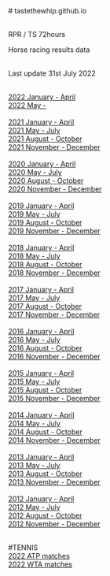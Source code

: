 <HTML>
  <HEAD>
  </HEAD>
  <BODY>
  # tastethewhip.github.io<br><br>

RPR / TS 72hours<br>

Horse racing results data<br><br>

Last update 31st July 2022 <br><br>

<a href = https://tastethewhip.github.io/2022_part_i.html>2022 January - April</a><br>
<a href = https://tastethewhip.github.io/2022_part_ii.html>2022 May - </a><br><br>
<a href = https://tastethewhip.github.io/2021_part_i.html>2021 January - April</a><br>
<a href = https://tastethewhip.github.io/2021_part_ii.html>2021 May - July</a><br>
<a href = https://tastethewhip.github.io/2021_part_iii.html>2021 August - October</a><br>
<a href = https://tastethewhip.github.io/2021_part_iv.html>2021 November - December</a><br><br>
<a href = https://tastethewhip.github.io/2020_part_i.html>2020 January - April</a><br>
<a href = https://tastethewhip.github.io/2020_part_ii.html>2020 May - July</a><br>
<a href = https://tastethewhip.github.io/2020_part_iii.html>2020 August - October</a><br>
<a href = https://tastethewhip.github.io/2020_part_iv.html>2020 November - December</a><br><br>
<a href = https://tastethewhip.github.io/2019_part_i.html>2019 January - April</a><br>
<a href = https://tastethewhip.github.io/2019_part_ii.html>2019 May - July</a><br>
<a href = https://tastethewhip.github.io/2019_part_iii.html>2019 August - October</a><br>
<a href = https://tastethewhip.github.io/2019_part_iv.html>2019 November - December</a><br><br>
<a href = https://tastethewhip.github.io/2018_part_i.html>2018 January - April</a><br>
<a href = https://tastethewhip.github.io/2018_part_ii.html>2018 May - July</a><br>
<a href = https://tastethewhip.github.io/2018_part_iii.html>2018 August - October</a><br>
<a href = https://tastethewhip.github.io/2018_part_iv.html>2018 November - December</a><br><br>
<a href = https://tastethewhip.github.io/2017_part_i.html>2017 January - April</a><br>
<a href = https://tastethewhip.github.io/2017_part_ii.html>2017 May - July</a><br>
<a href = https://tastethewhip.github.io/2017_part_iii.html>2017 August - October</a><br>
<a href = https://tastethewhip.github.io/2017_part_iv.html>2017 November - December</a><br><br>
<a href = https://tastethewhip.github.io/2016_part_i.html>2016 January - April</a><br>
<a href = https://tastethewhip.github.io/2016_part_ii.html>2016 May - July</a><br>
<a href = https://tastethewhip.github.io/2016_part_iii.html>2016 August - October</a><br>
<a href = https://tastethewhip.github.io/2016_part_iv.html>2016 November - December</a><br><br>
<a href = https://tastethewhip.github.io/2015_part_i.html>2015 January - April</a><br>
<a href = https://tastethewhip.github.io/2015_part_ii.html>2015 May - July</a><br>
<a href = https://tastethewhip.github.io/2015_part_iii.html>2015 August - October</a><br>
<a href = https://tastethewhip.github.io/2015_part_iv.html>2015 November - December</a><br><br>
<a href = https://tastethewhip.github.io/2014_part_i.html>2014 January - April</a><br>
<a href = https://tastethewhip.github.io/2014_part_ii.html>2014 May - July</a><br>
<a href = https://tastethewhip.github.io/2014_part_iii.html>2014 August - October</a><br>
<a href = https://tastethewhip.github.io/2014_part_iv.html>2014 November - December</a><br><br>
<a href = https://tastethewhip.github.io/2013_part_i.html>2013 January - April</a><br>
<a href = https://tastethewhip.github.io/2013_part_ii.html>2013 May - July</a><br>
<a href = https://tastethewhip.github.io/2013_part_iii.html>2013 August - October</a><br>
<a href = https://tastethewhip.github.io/2013_part_iv.html>2013 November - December</a><br><br>
<a href = https://tastethewhip.github.io/2012_part_i.html>2012 January - April</a><br>
<a href = https://tastethewhip.github.io/2012_part_ii.html>2012 May - July</a><br>
<a href = https://tastethewhip.github.io/2012_part_iii.html>2012 August - October</a><br>
<a href = https://tastethewhip.github.io/2012_part_iv.html>2012 November - December</a><br><br>

#TENNIS<br>
<a href = https://tastethewhip.github.io/atp_matches_2022.html>2022 ATP matches</a><br>
<a href = https://tastethewhip.github.io/wta_matches_2022.html>2022 WTA matches</a><br><br>

  </BODY>
</HTML>
